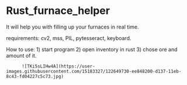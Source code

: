 # Rust_furnace_helper
It will help you with filling up your furnaces in real time.


requirements: cv2, 
              mss, 
              PIL, 
              pytesseract, 
              keyboard.
              
How to use:
          1) start program
          2) open inventory in rust
          3) chose ore and amount of it.
          
          ![TKi5sLIHw4A](https://user-images.githubusercontent.com/15183327/122649730-ee848200-d137-11eb-8c43-fd04227c5c73.jpg)


          
